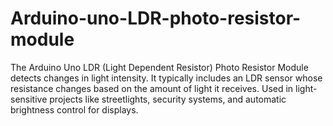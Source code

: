 # Arduino-uno-LDR-photo-resistor-module
The Arduino Uno LDR (Light Dependent Resistor) Photo Resistor Module detects changes in light intensity. It typically includes an LDR sensor whose resistance changes based on the amount of light it receives. Used in light-sensitive projects like streetlights, security systems, and automatic brightness control for displays.
